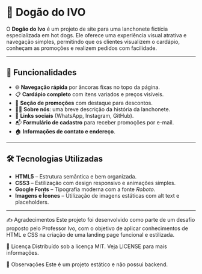 # 🌭 Dogão do IVO

O **Dogão do Ivo** é um projeto de site para uma lanchonete fictícia especializada em hot dogs. Ele oferece uma experiência visual atrativa e navegação simples, permitindo que os clientes visualizem o cardápio, conheçam as promoções e realizem pedidos com facilidade.

---

## 🧠 Funcionalidades

- 🌐 **Navegação rápida** por âncoras fixas no topo da página.
- 📋 **Cardápio completo** com itens variados e preços visíveis.
- 💸 **Seção de promoções** com destaque para descontos.
- 🧑‍🍳 **Sobre nós**: uma breve descrição da história da lanchonete.
- 📱 **Links sociais** (WhatsApp, Instagram, GitHub).
- 📬 **Formulário de cadastro** para receber promoções por e-mail.
- 🏠 **Informações de contato e endereço**.

---

## 🛠️ Tecnologias Utilizadas

- **HTML5** – Estrutura semântica e bem organizada.
- **CSS3** – Estilização com design responsivo e animações simples.
- **Google Fonts** – Tipografia moderna com a fonte *Roboto*.
- **Imagens e Ícones** – Utilização de imagens estáticas com alt text e placeholders.

---


✍️ Agradecimentos
Este projeto foi desenvolvido como parte de um desafio proposto pelo Professor Ivo, com o objetivo de aplicar conhecimentos de HTML e CSS na criação de uma landing page funcional e estilizada.

📃 Licença
Distribuído sob a licença MIT. Veja LICENSE para mais informações.

📌 Observações
Este é um projeto estático e não possui backend.
